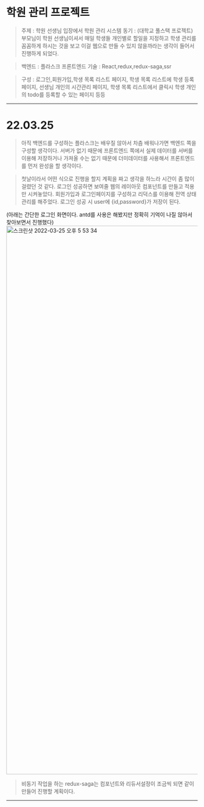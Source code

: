# 학원 관리 프로젝트

> 주제 : 학원 선생님 입장에서 학원 관리 시스템
> 동기 : (대학교 풀스택 프로젝트)부모님이 학원 선생님이셔서 매일 학생들 개인별로 할일을 지정하고 학생 관리를 꼼꼼하게 하시는 것을 보고 이걸 웹으로 만들 수 있지 않을까라는 생각이 들어서 진행하게 되었다.

> 백엔드 : 플라스크
> 프론트엔드 기술 : React,redux,redux-saga,ssr

> 구성 : 로그인,회원가입,학생 목록 리스트 페이지, 학생 목록 리스트에 학생 등록 페이지, 선생님 개인의 시간관리 페이지, 학생 목록 리스트에서 클릭시 학생 개인의 todo를 등록할 수 있는 페이지 등등

---

# 22.03.25

> 아직 백엔드를 구성하는 플라스크는 배우질 않아서 차츰 배워나가면 백엔드 쪽을 구성할 생각이다.
> 서버가 없기 때문에 프론트엔드 쪽에서 실제 데이터를 서버를 이용해 저장하거나 가져올 수는 없기 때문에 더미데이터를 사용해서 프론트엔드를 먼저 완성을 할 생각이다.

> 첫날이라서 어떤 식으로 진행을 할지 계획을 짜고 생각을 하느라 시간이 좀 많이 걸렸던 것 같다.
> 로그인 성공하면 보여줄 웹의 레이아웃 컴포넌트를 만들고 적용만 시켜놓았다.
> 회원가입과 로그인페이지를 구성하고 리덕스를 이용해 전역 상태 관리를 해주었다.
> 로그인 성공 시 user에 {id,password}가 저장이 된다.

(아래는 간단한 로그인 화면이다. antd를 사용은 해봤지만 정확히 기억이 나질 않아서 찾아보면서 진행했다)
<img width="1440" alt="스크린샷 2022-03-25 오후 5 53 34" src="https://user-images.githubusercontent.com/88185154/160088083-8d2367db-a343-47f4-97ae-6a734698747d.png">

> 비동기 작업을 하는 redux-saga는 컴포넌트와 리듀서설정이 조금씩 되면 같이 만들어 진행할 계획이다.

---

